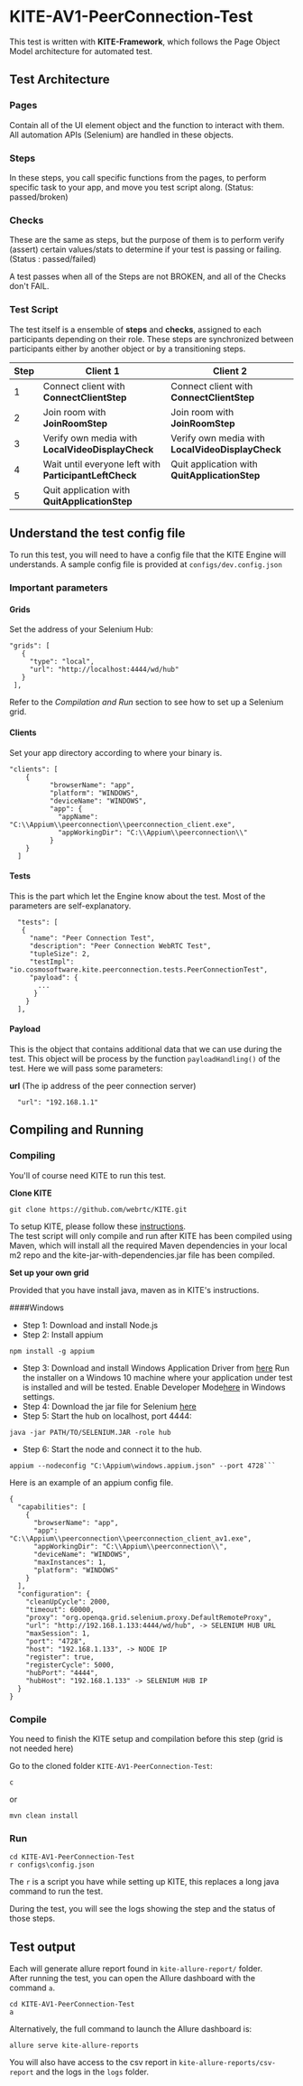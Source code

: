 # KITE-AV1-PeerConnection-Test
This test is written with __KITE-Framework__, which follows the Page Object Model architecture
for automated test.
## Test Architecture

### Pages
 Contain all of the UI element object and the function to interact with them. All automation APIs (Selenium) are
 handled in these objects.

### Steps
In these steps, you call specific functions from the pages, to perform specific task to your app, 
and move you test script along. (Status: passed/broken)

### Checks
These are the same as steps, but the purpose of them is to perform verify (assert) certain values/stats
 to determine if your test is passing or failing. (Status : passed/failed)
 

A test passes when all of the Steps are not BROKEN, and all of the Checks don't FAIL.
 
### Test Script

The test itself is a ensemble of __steps__ and __checks__, assigned to each participants depending on
their role. These steps are synchronized between participants either by another object or by a
transitioning steps.

Step | Client 1 | Client 2 |
------------- |------------- | ------------- 
1 | Connect client with __ConnectClientStep__ | Connect client with __ConnectClientStep__
2 | Join room with __JoinRoomStep__ | Join room with __JoinRoomStep__
3 | Verify own media with __LocalVideoDisplayCheck__ | Verify own media with __LocalVideoDisplayCheck__
4 | Wait until everyone left with __ParticipantLeftCheck__ | Quit application with __QuitApplicationStep__
5 | Quit application with __QuitApplicationStep__ |


## Understand the test config file
 
 To run this test, you will need to have a config file that the KITE Engine will understands.
 A sample config file is provided at  `configs/dev.config.json`  

### Important parameters 

#### Grids
Set the address of your Selenium Hub:  
  ```
  "grids": [
     {
       "type": "local",
       "url": "http://localhost:4444/wd/hub"
     }
   ],
  ```  
Refer to the _Compilation and Run_ section to see how to set up a Selenium grid.

#### Clients
Set your app directory according to where your binary is. 

```
"clients": [
    {
          "browserName": "app",
          "platform": "WINDOWS",
          "deviceName": "WINDOWS",
          "app": {
            "appName": "C:\\Appium\\peerconnection\\peerconnection_client.exe",
            "appWorkingDir": "C:\\Appium\\peerconnection\\"
          }
    }
  ]
```
#### Tests
This is the part which let the Engine know about the test. Most of the parameters are self-explanatory.

```
  "tests": [
   {
     "name": "Peer Connection Test",
     "description": "Peer Connection WebRTC Test",
     "tupleSize": 2,
     "testImpl": "io.cosmosoftware.kite.peerconnection.tests.PeerConnectionTest",
     "payload": {
       ...
      }
    }
  ],
```

#### Payload

This is the object that contains additional data that we can use during the test. This object will
be process by the function `payloadHandling()` of the test. Here we will pass some parameters:

__url__ (The ip address of the peer connection server)
```
  "url": "192.168.1.1"
```

## Compiling and Running

### Compiling
You'll of course need KITE to run this test.  

__Clone KITE__
```
git clone https://github.com/webrtc/KITE.git
```

To setup KITE, please follow these [instructions](https://github.com/webrtc/KITE/blob/master/README.md).   
The test script will only compile and run after KITE has been compiled using Maven, which will install all the required Maven
dependencies in your local m2 repo and the kite-jar-with-dependencies.jar file has been compiled.

__Set up your own grid__

Provided that you have install java, maven as in KITE's instructions.

####Windows

- Step 1: Download and install Node.js
- Step 2: Install appium 
```
npm install -g appium
```
- Step 3: Download and install Windows Application Driver from [here](https://github.com/Microsoft/WinAppDriver/releases) 
Run the installer on a Windows 10 machine where your application under test is installed and will be tested.
Enable Developer Mode[here](https://docs.microsoft.com/en-us/windows/apps/get-started/enable-your-device-for-development) in Windows settings.
- Step 4: Download the jar file for Selenium [here](https://selenium-release.storage.googleapis.com/3.141/selenium-server-standalone-3.141.59.jar)
- Step 5: Start the hub on localhost, port 4444:
```
java -jar PATH/TO/SELENIUM.JAR -role hub
```
- Step 6: Start the node and connect it to the hub.
```
appium --nodeconfig "C:\Appium\windows.appium.json" --port 4728```
```
Here is an example of an appium config file.
```
{
  "capabilities": [
    {
      "browserName": "app",
      "app": "C:\\Appium\\peerconnection\\peerconnection_client_av1.exe",
      "appWorkingDir": "C:\\Appium\\peerconnection\\",
      "deviceName": "WINDOWS",
      "maxInstances": 1,
      "platform": "WINDOWS"
    }
  ],
  "configuration": {
    "cleanUpCycle": 2000,
    "timeout": 60000,
    "proxy": "org.openqa.grid.selenium.proxy.DefaultRemoteProxy",
    "url": "http://192.168.1.133:4444/wd/hub", -> SELENIUM HUB URL
    "maxSession": 1,
    "port": "4728",
    "host": "192.168.1.133", -> NODE IP
    "register": true,
    "registerCycle": 5000,
    "hubPort": "4444",
    "hubHost": "192.168.1.133" -> SELENIUM HUB IP
  }
}
```

### Compile

You need to finish the KITE setup and compilation before this step (grid is not needed here)

Go to the cloned folder `KITE-AV1-PeerConnection-Test`:

```
c
```
or
```
mvn clean install
```

### Run

```
cd KITE-AV1-PeerConnection-Test
r configs\config.json
```

The `r` is a script you have while setting up KITE, this replaces a long java command to run the test.

During the test, you will see the logs showing the step and the status of those steps.

## Test output

Each will generate allure report found in `kite-allure-report/` folder.  
After running the test, you can open the Allure dashboard with the command `a`.

```
cd KITE-AV1-PeerConnection-Test
a
```
Alternatively, the full command to launch the Allure dashboard is:  
```
allure serve kite-allure-reports
```

You will also have access to the csv report in `kite-allure-reports/csv-report` and the logs in the 
`logs` folder.